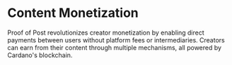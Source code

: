 # Content Monetization

Proof of Post revolutionizes creator monetization by enabling direct payments between users without platform fees or intermediaries. Creators can earn from their content through multiple mechanisms, all powered by Cardano's blockchain.

## 